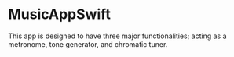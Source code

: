 # MusicAppSwift
This app is designed to have three major functionalities; acting as a metronome, tone generator, and chromatic tuner.
